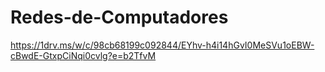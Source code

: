 # Redes-de-Computadores

https://1drv.ms/w/c/98cb68199c092844/EYhv-h4i14hGvI0MeSVu1oEBW-cBwdE-GtxpCiNqi0cvlg?e=b2TfvM

